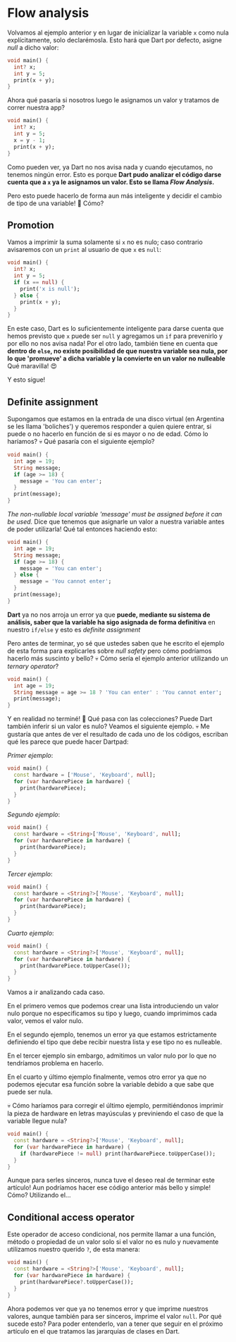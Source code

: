 # Flow analysis

Volvamos al ejemplo anterior y en lugar de inicializar la variable `x` como nula explícitamente, solo declarémosla. Esto hará que Dart por defecto, asigne _null_ a dicho valor:

```dart
void main() {
  int? x;
  int y = 5;
  print(x + y);
}
```

Ahora qué pasaría si nosotros luego le asignamos un valor y tratamos de correr nuestra app?

```dart
void main() {
  int? x;
  int y = 5;
  x = y - 1;
  print(x + y);
}
```

Como pueden ver, ya Dart no nos avisa nada y cuando ejecutamos, no tenemos ningún error. Esto es porque __Dart pudo analizar el código darse cuenta que a `x` ya le asignamos un valor. Esto se llama _Flow Analysis_.__

Pero esto puede hacerlo de forma aun más inteligente y decidir el cambio de tipo de una variable! 🤨 Cómo?

## Promotion

Vamos a imprimir la suma solamente si `x` no es nulo; caso contrario avisaremos con un `print` al usuario de que `x` es `null`:

```dart
void main() {
  int? x;
  int y = 5;
  if (x == null) {
    print('x is null');
  } else {
    print(x + y);
  }
}
```

En este caso, Dart es lo suficientemente inteligente para darse cuenta que hemos previsto que `x` puede ser `null` y agregamos un `if` para prevenirlo y por ello no nos avisa nada! Por el otro lado, también tiene en cuenta que __dentro de `else`, no existe posibilidad de que nuestra variable sea nula, por lo que 'promueve' a dicha variable y la convierte en un valor no nulleable__ Qué maravilla! 😍

Y esto sigue!

## Definite assignment

Supongamos que estamos en la entrada de una disco virtual (en Argentina se les llama 'boliches') y queremos responder a quien quiere entrar, si puede o no hacerlo en función de si es mayor o no de edad. Cómo lo haríamos? 💀 Qué pasaría con el siguiente ejemplo?

```dart
void main() {
  int age = 19;
  String message;
  if (age >= 18) {
    message = 'You can enter';
  }
  print(message);
}
```

_The non-nullable local variable 'message' must be assigned before it can be used._ Dice que tenemos que asignarle un valor a nuestra variable antes de poder utilizarla! Qué tal entonces haciendo esto:

```dart
void main() {
  int age = 19;
  String message;
  if (age >= 18) {
    message = 'You can enter';
  } else {
    message = 'You cannot enter';
  }
  print(message);
}
```

__Dart__ ya no nos arroja un error ya que __puede, mediante su sistema de análisis, saber que la variable ha sigo asignada de forma definitiva__ en nuestro `if/else` y esto es _definite assignment_

Pero antes de terminar, yo sé que ustedes saben que he escrito el ejemplo de esta forma para explicarles sobre _null safety_ pero cómo podríamos hacerlo más suscinto y bello? 💀 Cómo sería el ejemplo anterior utilizando un _ternary operator_?

```dart
void main() {
  int age = 19;
  String message = age >= 18 ? 'You can enter' : 'You cannot enter';
  print(message);
}
```

Y en realidad no terminé! 🤣 Qué pasa con las colecciones? Puede Dart también inferir si un valor es nulo? Veamos el siguiente ejemplo. 💀 Me gustaría que antes de ver el resultado de cada uno de los códigos, escriban qué les parece que puede hacer Dartpad:

_Primer ejemplo_:

```dart
void main() {
  const hardware = ['Mouse', 'Keyboard', null];
  for (var hardwarePiece in hardware) {
    print(hardwarePiece);
  }
}
```

_Segundo ejemplo_:

```dart
void main() {
  const hardware = <String>['Mouse', 'Keyboard', null];
  for (var hardwarePiece in hardware) {
    print(hardwarePiece);
  }
}
```

_Tercer ejemplo_:

```dart
void main() {
  const hardware = <String?>['Mouse', 'Keyboard', null];
  for (var hardwarePiece in hardware) {
    print(hardwarePiece);
  }
}
```

_Cuarto ejemplo_:

```dart
void main() {
  const hardware = <String?>['Mouse', 'Keyboard', null];
  for (var hardwarePiece in hardware) {
    print(hardwarePiece.toUpperCase());
  }
}
```

Vamos a ir analizando cada caso.

En el primero vemos que podemos crear una lista introduciendo un valor nulo porque no especificamos su tipo y luego, cuando imprimimos cada valor, vemos el valor nulo.

En el segundo ejemplo, tenemos un error ya que estamos estrictamente definiendo el tipo que debe recibir nuestra lista y ese tipo no es nulleable.

En el tercer ejemplo sin embargo, admitimos un valor nulo por lo que no tendríamos problema en hacerlo.

En el cuarto y último ejemplo finalmente, vemos otro error ya que no podemos ejecutar esa función sobre la variable debido a que sabe que puede ser nula.

💀 Cómo haríamos para corregir el último ejemplo, permitiéndonos imprimir la pieza de hardware en letras mayúsculas y previniendo el caso de que la variable llegue nula?

```dart
void main() {
  const hardware = <String?>['Mouse', 'Keyboard', null];
  for (var hardwarePiece in hardware) {
    if (hardwarePiece != null) print(hardwarePiece.toUpperCase());
  }
}
```

Aunque para serles sinceros, nunca tuve el deseo real de terminar este artículo! Aun podríamos hacer ese código anterior más bello y simple! Cómo? Utilizando el...

## Conditional access operator

Este operador de acceso condicional, nos permite llamar a una función, método o propiedad de un valor solo si el valor no es nulo y nuevamente utilizamos nuestro querido `?`, de esta manera:

```dart
void main() {
  const hardware = <String?>['Mouse', 'Keyboard', null];
  for (var hardwarePiece in hardware) {
    print(hardwarePiece?.toUpperCase());
  }
}
```

Ahora podemos ver que ya no tenemos error y que imprime nuestros valores, aunque también para ser sinceros, imprime el valor `null`. Por qué sucede esto? Para poder entenderlo, van a tener que seguir en el próximo artículo en el que tratamos las jararquías de clases en Dart.
